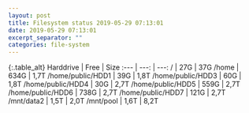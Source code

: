 ```yaml
---
layout: post
title: Filesystem status 2019-05-29 07:13:01
date: 2019-05-29 07:13:01
excerpt_separator: ""
categories: file-system
---
```

{:.table_alt}
Harddrive | Free | Size
:--- | ---: | ---:
/ | 27G | 37G
/home | 634G | 1,7T
/home/public/HDD1 | 39G | 1,8T
/home/public/HDD3 | 60G | 1,8T
/home/public/HDD4 | 30G | 2,7T
/home/public/HDD5 | 559G | 2,7T
/home/public/HDD6 | 738G | 2,7T
/home/public/HDD7 | 121G | 2,7T
/mnt/data2 | 1,5T | 2,0T
/mnt/pool | 1,6T | 8,2T
